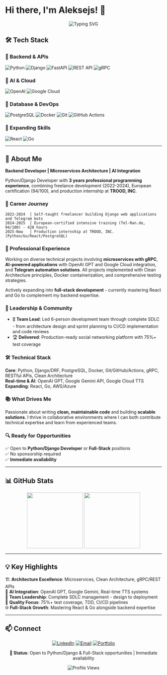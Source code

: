 # Hi there, I'm Aleksejs! 👋

<div align="center">
  
![Typing SVG](https://readme-typing-svg.herokuapp.com?font=Fira+Code&size=28&duration=3000&pause=1000&color=2E9EF7&center=true&vCenter=true&width=650&lines=Python%2FDjango%2FFastAPI+Developer;European-Certified+Graduate;Building+Scalable+Applications)

</div>

## 🛠️ Tech Stack

### 🐍 Backend & APIs
![Python](https://img.shields.io/badge/Python-3776AB?style=for-the-badge&logo=python&logoColor=white)
![Django](https://img.shields.io/badge/Django-092E20?style=for-the-badge&logo=django&logoColor=white)
![FastAPI](https://img.shields.io/badge/FastAPI-009688?style=for-the-badge&logo=fastapi&logoColor=white)
![REST API](https://img.shields.io/badge/REST_API-FF6C37?style=for-the-badge&logo=postman&logoColor=white)
![gRPC](https://img.shields.io/badge/gRPC-4285F4?style=for-the-badge&logo=google&logoColor=white)

### 🤖 AI & Cloud
![OpenAI](https://img.shields.io/badge/OpenAI-412991?style=for-the-badge&logo=openai&logoColor=white)
![Google Cloud](https://img.shields.io/badge/Google_Cloud-4285F4?style=for-the-badge&logo=google-cloud&logoColor=white)

### 💾 Database & DevOps
![PostgreSQL](https://img.shields.io/badge/PostgreSQL-316192?style=for-the-badge&logo=postgresql&logoColor=white)
![Docker](https://img.shields.io/badge/Docker-2496ED?style=for-the-badge&logo=docker&logoColor=white)
![Git](https://img.shields.io/badge/Git-F05032?style=for-the-badge&logo=git&logoColor=white)
![GitHub Actions](https://img.shields.io/badge/GitHub_Actions-2088FF?style=for-the-badge&logo=github-actions&logoColor=white)

### 🚀 Expanding Skills
![React](https://img.shields.io/badge/React-20232A?style=for-the-badge&logo=react&logoColor=61DAFB)
![Go](https://img.shields.io/badge/Go-00ADD8?style=for-the-badge&logo=go&logoColor=white)

---

## 🚀 About Me

**Backend Developer | Microservices Architecture | AI Integration**

Python/Django Developer with **3 years professional programming experience**, combining freelance development (2022-2024), European certification (94/100), and production internship at **TROOD, INC**.

### 🎯 Career Journey
```
2022-2024  │ Self-taught freelancer building Django web applications and Telegram bots
2024-2025  │ European-certified intensive training (Tel-Ran.de, 94/100) - 428 hours
2025-Now   │ Production internship at TROOD, INC. (Python/Go/React/PostgreSQL)
```

### 💼 Professional Experience
Working on diverse technical projects involving **microservices with gRPC**, **AI-powered applications** with OpenAI GPT and Google Cloud integration, and **Telegram automation solutions**. All projects implemented with Clean Architecture principles, Docker containerization, and comprehensive testing strategies.

Actively expanding into **full-stack development** - currently mastering React and Go to complement my backend expertise.

### 👥 Leadership & Community
- 🎖️ **Team Lead**: Led 6-person development team through complete SDLC - from architecture design and sprint planning to CI/CD implementation and code reviews
- 🏆 **Delivered**: Production-ready social networking platform with 75%+ test coverage


### 🛠️ Technical Stack
**Core**: Python, Django/DRF, PostgreSQL, Docker, Git/GitHub/Actions, gRPC, RESTful APIs, Clean Architecture  
**Real-time & AI**: OpenAI GPT, Google Gemini API, Google Cloud TTS  
**Expanding**: React, Go, AWS/Azure

### 📚 What Drives Me
Passionate about writing **clean, maintainable code** and building **scalable solutions**. I thrive in collaborative environments where I can both contribute technical expertise and learn from experienced teams.

### 🔍 Ready for Opportunities
✅ Open to **Python/Django Developer** or **Full-Stack** positions  
✅ No sponsorship required  
✅ **Immediate availability**

---





## 📊 GitHub Stats

<div align="center">
  
<img height="180em" src="https://github-readme-stats.vercel.app/api?username=AleksejsGir&show_icons=true&theme=tokyonight&include_all_commits=true&count_private=true"/>
<img height="180em" src="https://github-readme-stats.vercel.app/api/top-langs/?username=AleksejsGir&layout=compact&theme=tokyonight"/>

</div>

---

## 💡 Key Highlights

🏗️ **Architecture Excellence**: Microservices, Clean Architecture, gRPC/REST APIs  
🤖 **AI Integration**: OpenAI GPT, Google Gemini, Real-time TTS systems  
👔 **Team Leadership**: Complete SDLC management - design to deployment  
🎯 **Quality Focus**: 75%+ test coverage, TDD, CI/CD pipelines  
🌐 **Full-Stack Growth**: Mastering React & Go alongside backend expertise  

---

## 📫 Connect

<div align="center">

[![LinkedIn](https://img.shields.io/badge/LinkedIn-0077B5?style=for-the-badge&logo=linkedin&logoColor=white)](https://linkedin.com/in/aleksejs-giruckis-0569a7353)
[![Email](https://img.shields.io/badge/Email-D14836?style=for-the-badge&logo=gmail&logoColor=white)](mailto:aleksej.it.gir@gmail.com)
[![Portfolio](https://img.shields.io/badge/Portfolio-FF5722?style=for-the-badge&logo=todoist&logoColor=white)](https://chattyorange.eu)

**💼 Status**: Open to Python/Django & Full-Stack opportunities | Immediate availability

![Profile Views](https://komarev.com/ghpvc/?username=AleksejsGir&color=blueviolet&style=for-the-badge)

</div>
